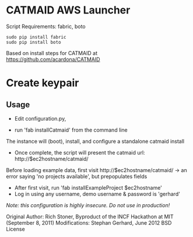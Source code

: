 CATMAID AWS Launcher
====================

Script Requirements: fabric, boto

    sudo pip install fabric
    sudo pip install boto

Based on install steps for CATMAID at https://github.com/acardona/CATMAID

# Create keypair

Usage
-----

* Edit configuration.py, 

* run 'fab installCatmaid' from the command line

The instance will (boot), install, and configure a standalone catmaid install

* Once complete, the script will present the catmaid url: http://$ec2hostname/catmaid/

Before loading example data, first visit http://$ec2hostname/catmaid/ -> an error saying 'no projects available', but prepopulates fields

* After first visit, run 'fab installExampleProject $ec2hostname'
* Log in using any username, demo username & password is 'gerhard'

*Note: this configuration is highly insecure. Do not use in production!*

Original Author: Rich Stoner, Byproduct of the INCF Hackathon at MIT (September 8, 2011)
Modifications: Stephan Gerhard, June 2012
BSD License